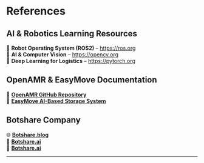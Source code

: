 # References

## AI & Robotics Learning Resources
🔹 **Robot Operating System (ROS2)** – https://ros.org  
🔹 **AI & Computer Vision** – https://opencv.org  
🔹 **Deep Learning for Logistics** – https://pytorch.org  

## OpenAMR & EasyMove Documentation
📌 **[OpenAMR GitHub Repository](https://github.com/OpenAMRobot)**  
📌 **[EasyMove AI-Based Storage System](https://github.com/EasyMove)**  

## Botshare Company
🌐 **[Botshare.blog](https://www.botshare.blog/ai-robotics-mastery-from-deep-tech-to-entrepreneurship/)**  
📝 **[Botshare.ai](https://botshare.ai/)**  
🎥 **[Botshare.ai](https://www.youtube.com/@Botshare_Solutions)**

---
